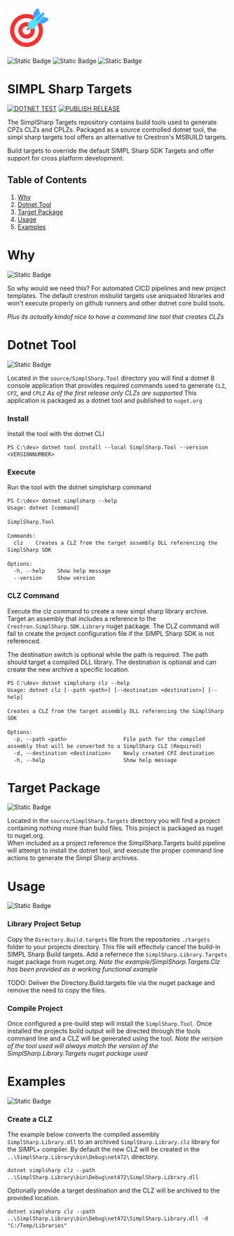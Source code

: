 ﻿<img src="./target.png" alt="drawing" width="100"/>

![Static Badge](https://img.shields.io/badge/SIMPL-green)
![Static Badge](https://img.shields.io/badge/SHARP-blue)
![Static Badge](https://img.shields.io/badge/TARGETS-red)

# SIMPL Sharp Targets

[![DOTNET TEST](https://github.com/ewilliams0305/simpl-sharp-targets/actions/workflows/dotnet-test.yml/badge.svg)](https://github.com/ewilliams0305/simpl-sharp-targets/actions/workflows/dotnet-test.yml)
[![PUBLISH RELEASE](https://github.com/ewilliams0305/simpl-sharp-targets/actions/workflows/dotnet-release.yml/badge.svg)](https://github.com/ewilliams0305/simpl-sharp-targets/actions/workflows/dotnet-release.yml)

The SimplSharp Targets repository contains build tools used to generate CPZs CLZs and CPLZs.  Packaged as a source controlled dotnet tool, the simpl sharp targets tool offers an alternative to Crestron's MSBUILD targets.

Build targets to override the default SIMPL Sharp SDK Targets and offer support for cross platform development.

## Table of Contents
1. [Why](#Why)
2. [Dotnet Tool](#Dotnet-Tool)
3. [Target Package](#Target-Package)
4. [Usage](#Usage)
5. [Examples](#Examples)

# Why 
![Static Badge](https://img.shields.io/badge/WHY-green)

So why would we need this?  For automated CICD pipelines and new project templates.  The default crestron msbuild targets use aniquated libraries and won't execute properly on github runners and other dotnet core build tools.

*Plus its actually kindof nice to have a command line tool that creates CLZs*

# Dotnet Tool
![Static Badge](https://img.shields.io/badge/TOOL-green)

Located in the `source/SimplSharp.Tool` directory you will find a dotnet 8 console application that provides required commands used to generate `CLZ`, `CPZ`, and `CPLZ` *As of the first release only CLZs are supported* 
This application is packaged as a dotnet tool and published to `nuget.org`

### Install
Install the tool with the dotnet CLI
```
PS C:\dev> dotnet tool install --local SimplSharp.Tool --version <VERSIONNUMBER>
```

### Execute
Run the tool with the dotnet simplsharp command
```
PS C:\dev> dotnet simplsharp --help
Usage: dotnet [command]

SimplSharp.Tool

Commands:
  clz    Creates a CLZ from the target assembly DLL referencing the SimplSharp SDK

Options:
  -h, --help    Show help message
  --version     Show version
```

### CLZ Command
Execute the clz command to create a new simpl sharp library archive.  Target an assembly that includes a reference to the `Crestron.SimplSharp.SDK.Library` nuget package.  The CLZ command will fail to create the project configuration file if the SIMPL Sharp SDK is not referenced.

The destination switch is optional while the path is required.  The path should target a compiled DLL library.  The destination is optional and can create the new archive a specific location.

```
PS C:\dev> dotnet simplsharp clz --help
Usage: dotnet clz [--path <path>] [--destination <destination>] [--help]

Creates a CLZ from the target assembly DLL referencing the SimplSharp SDK

Options:
  -p, --path <path>                  File path for the compiled assembly that will be converted to a SimplSharp CLZ (Required)
  -d, --destination <destination>    Newly created CPZ destination
  -h, --help                         Show help message
```


# Target Package
![Static Badge](https://img.shields.io/badge/TARGETS-blue)

Located in the `source/SimplSharp.Targets` directory you will find a project containing nothing more than build files.  This project is packaged as nuget to nuget.org.  
When included as a project reference the SimplSharp.Targets build pipeline will attempt to install the dotnet tool, and execute the proper command line actions to generate the Simpl Sharp archives.

# Usage
![Static Badge](https://img.shields.io/badge/USAGE-yellow)

### Library Project Setup
Copy the `Directory.Build.targets` file from the repositories `./targets` folder to your projects directory.  This file will effectivly cancel the build-in SIMPL Sharp Build targets.
Add a refernece the `SimplSharp.Library.Targets` nuget package from nuget.org.
*Note the example/SimplSharp.Targets.Clz has been provided as a working functional example*

TODO: Deliver the Directory.Build.targets file via the nuget package and remove the need to copy the files.

### Compile Project
Once configured a pre-build step will install the `SimplSharp.Tool`.  Once installed the projects build output will be directed through the tools command line and a CLZ will be generated using the tool.
*Note the version of the tool used will always match the version of the SimplSharp.Library.Targets nuget package used*

# Examples
![Static Badge](https://img.shields.io/badge/EXAMPLES-red)

### Create a CLZ

The example below converts the compiled assembly `SimplSharp.Library.dll` to an archived `SimplSharp.Library.clz` library for the SIMPL+ compiler.  By default the new CLZ will be created in the `..\SimplSharp.Library\bin\Debug\net472\` directory.
```
dotnet simplsharp clz --path ..\SimplSharp.Library\bin\Debug\net472\SimplSharp.Library.dll
```

Optionally provide a target destination and the CLZ will be archived to the provided location.
```
dotnet simplsharp clz --path ..\SimplSharp.Library\bin\Debug\net472\SimplSharp.Library.dll -d "C:/Temp/Libraries"
```